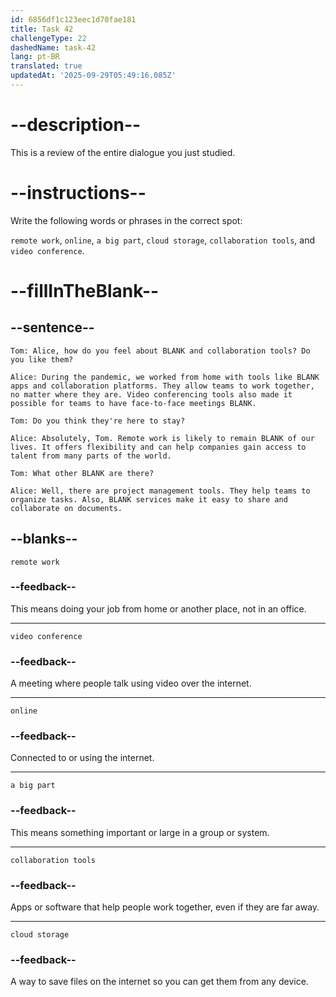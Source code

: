 ```yaml
---
id: 6856df1c123eec1d70fae181
title: Task 42
challengeType: 22
dashedName: task-42
lang: pt-BR
translated: true
updatedAt: '2025-09-29T05:49:16.085Z'
---
```


<!-- REVIEW -->

# --description--

This is a review of the entire dialogue you just studied.

# --instructions--

Write the following words or phrases in the correct spot:

`remote work`, `online`, `a big part`, `cloud storage`, `collaboration tools`, and `video conference`.

# --fillInTheBlank--

## --sentence--

`Tom: Alice, how do you feel about BLANK and collaboration tools? Do you like them?`

`Alice: During the pandemic, we worked from home with tools like BLANK apps and collaboration platforms. They allow teams to work together, no matter where they are. Video conferencing tools also made it possible for teams to have face-to-face meetings BLANK.`

`Tom: Do you think they're here to stay?`

`Alice: Absolutely, Tom. Remote work is likely to remain BLANK of our lives. It offers flexibility and can help companies gain access to talent from many parts of the world.`

`Tom: What other BLANK are there?`

`Alice: Well, there are project management tools. They help teams to organize tasks. Also, BLANK services make it easy to share and collaborate on documents.`

## --blanks--

`remote work`

### --feedback--

This means doing your job from home or another place, not in an office.

---

`video conference`

### --feedback--

A meeting where people talk using video over the internet.

---

`online`

### --feedback--

Connected to or using the internet.

---

`a big part`

### --feedback--

This means something important or large in a group or system.

---

`collaboration tools`

### --feedback--

Apps or software that help people work together, even if they are far away.

---

`cloud storage`

### --feedback--

A way to save files on the internet so you can get them from any device.
